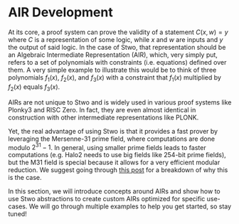 # AIR Development

At its core, a proof system can prove the validity of a statement $C(x,w)=y$ where $C$ is a representation of some logic, while $x$ and $w$ are inputs and $y$ the output of said logic. In the case of Stwo, that representation should be an Algebraic Intermediate Representation (AIR), which, very simply put, refers to a set of polynomials with constraints (i.e. equations) defined over them. A very simple example to illustrate this would be to think of three polynomials $f_1(x)$, $f_2(x)$, and $f_3(x)$ with a constraint that $f_1(x)$ multiplied by $f_2(x)$ equals $f_3(x)$.

AIRs are not unique to Stwo and is widely used in various proof systems like Plonky3 and RISC Zero. In fact, they are even almost identical in construction with other intermediate representations like PLONK.

Yet, the real advantage of using Stwo is that it provides a fast prover by leveraging the Mersenne-31 prime field, where computations are done modulo $2^{31} - 1$. In general, using smaller prime fields leads to faster computations (e.g. Halo2 needs to use big fields like 254-bit prime fields), but the M31 field is special because it allows for a very efficient modular reduction. We suggest going through [this post](https://blog.zksecurity.xyz/posts/circle-starks-1/) for a breakdown of why this is the case.

In this section, we will introduce concepts around AIRs and show how to use Stwo abstractions to create custom AIRs optimized for specific use-cases. We will go through multiple examples to help you get started, so stay tuned!
